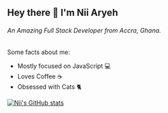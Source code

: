 ## Hey there 👋 I'm Nii Aryeh
###### An Amazing Full Stack Developer from Accra, Ghana.


Some facts about me:

- Mostly focused on JavaScript 💻
- Loves Coffee ☕
- Obsessed with Cats 🐈

[![Nii's GitHub stats](https://github-readme-streak-stats.herokuapp.com/?user=dcln00)](https://niiaryeh.com)

<!--[![Nii's GitHub stats](https://github-readme-stats.vercel.app/api?username=dcln00&theme=gotham)](https://niiaryeh.com)-->

<!--
**dcln00/dcln00** is a ✨ _special_ ✨ repository because its `README.md` (this file) appears on your GitHub profile.

Here are some ideas to get you started:

- 🔭 I’m currently working on ...
- 🌱 I’m currently learning ...
- 👯 I’m looking to collaborate on ...
- 🤔 I’m looking for help with ...
- 💬 Ask me about ...
- 📫 How to reach me: ...
- 😄 Pronouns: ...
- ⚡ Fun fact: ...
-->
